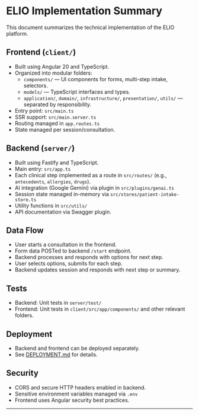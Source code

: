 # ELIO Implementation Summary

This document summarizes the technical implementation of the ELIO platform.

## Frontend (`client/`)

- Built using Angular 20 and TypeScript.
- Organized into modular folders:
  - `components/` — UI components for forms, multi-step intake, selectors.
  - `models/` — TypeScript interfaces and types.
  - `application/`, `domain/`, `infrastructure/`, `presentation/`, `utils/` — separated by responsibility.
- Entry point: `src/main.ts`
- SSR support: `src/main.server.ts`
- Routing managed in `app.routes.ts`
- State managed per session/consultation.

## Backend (`server/`)

- Built using Fastify and TypeScript.
- Main entry: `src/app.ts`
- Each clinical step implemented as a route in `src/routes/` (e.g., `antecedents`, `allergies`, `drugs`).
- AI integration (Google Gemini) via plugin in `src/plugins/genai.ts`
- Session state managed in-memory via `src/stores/patient-intake-store.ts`
- Utility functions in `src/utils/`
- API documentation via Swagger plugin.

## Data Flow

- User starts a consultation in the frontend.
- Form data POSTed to backend `/start` endpoint.
- Backend processes and responds with options for next step.
- User selects options, submits for each step.
- Backend updates session and responds with next step or summary.

## Tests

- Backend: Unit tests in `server/test/`
- Frontend: Unit tests in `client/src/app/components/` and other relevant folders.

## Deployment

- Backend and frontend can be deployed separately.
- See [DEPLOYMENT.md](DEPLOYMENT.md) for details.

## Security

- CORS and secure HTTP headers enabled in backend.
- Sensitive environment variables managed via `.env`
- Frontend uses Angular security best practices.

---
